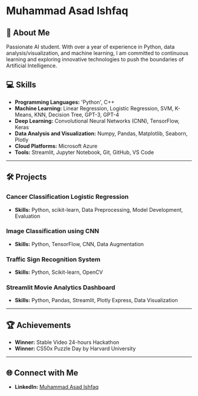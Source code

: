 # Muhammad Asad Ishfaq


## 📝 About Me

Passionate AI student. With over a year of experience in Python, data analysis/visualization, and machine learning, I am committed to continuous learning and exploring innovative technologies to push the boundaries of Artificial Intelligence.


## 💻 Skills

- **Programming Languages:** 'Python', C++
- **Machine Learning:** Linear Regression, Logistic Regression, SVM, K-Means, KNN, Decision Tree, GPT-3, GPT-4
- **Deep Learning:** Convolutional Neural Networks (CNN), TensorFlow, Keras
- **Data Analysis and Visualization:** Numpy, Pandas, Matplotlib, Seaborn, Plotly
- **Cloud Platforms:** Microsoft Azure
- **Tools:** Streamlit, Jupyter Notebook, Git, GitHub, VS Code

---

## 🛠️ Projects

### Cancer Classification Logistic Regression
- **Skills:** Python, scikit-learn, Data Preprocessing, Model Development, Evaluation

### Image Classification using CNN
- **Skills:** Python, TensorFlow, CNN, Data Augmentation

### Traffic Sign Recognition System
- **Skills:** Python, Scikit-learn, OpenCV

### Streamlit Movie Analytics Dashboard
- **Skills:** Python, Pandas, Streamlit, Plotly Express, Data Visualization

---

## 🏆 Achievements

- **Winner:** Stable Video 24-hours Hackathon
- **Winner:** CS50x Puzzle Day by Harvard University

---

## 🌐 Connect with Me

- **LinkedIn:** [Muhammad Asad Ishfaq](https://www.linkedin.com/in/muhammad-asad-ishfaq-62b4b81ab/)
